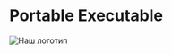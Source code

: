 # Portable Executable
![Наш логотип](https://psv4.userapi.com/c856416/u269309134/docs/d2/7b8bbf75f544/Bez_imeni-1.png?extra=W-4pNIeMTSnc7I2XnGvKVaMgo6ii5w-FEgS_awPlNLQ1-QqTk9drGGmU6M8g9Np0YdfIrYtEAvF2gKUVMdroe9CPiUfSmvJRThLdYT4fLmwWBGTy-TsyQ3iQZGc0tX1OBEHmXAR4J-pJbbVMyzyqn9OF)